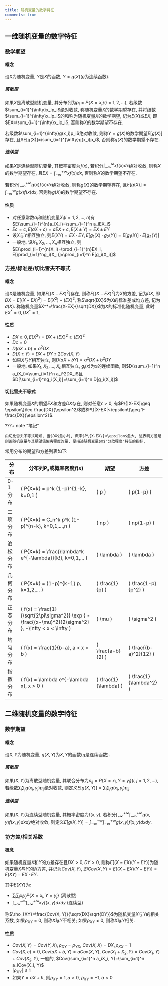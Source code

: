 ```yaml
---
title: 随机变量的数字特征
comments: true
---
```


## 一维随机变量的数字特征

### 数学期望

#### 概念

设$X$为随机变量, $Y$是$X$的函数, $Y=g(X)$($g$为连续函数).

##### 离散型

如果$X$是离散型随机变量, 其分布列为$p_i=P\{X=x_i\}(i=1, 2, ...)$, 若级数$\sum_{i=1}^{\infty}x_ip_i$绝对收敛, 称随机变量$X$的数学期望存在, 并将级数$\sum_{i=1}^{\infty}x_ip_i$的和称为随机变量$X$的数学期望, 记为$E(X)$或$EX$, 即$EX=\sum_{i=1}^{\infty}x_ip_i$, 否则称$X$的数学期望不存在. 

若级数$\sum_{i=1}^{\infty}g(x_i)p_i$绝对收敛, 则称$Y=g(X)$的数学期望$E[g(X)]$存在, 且$E[g(X)]=\sum_{i=1}^{\infty}g(x_i)p_i$, 否则称$g(X)$的数学期望不存在.

##### 连续型

如果$X$是连续型随机变量, 其概率密度为$f(x)$, 若积分$\int_{-\infty}^{\infty}xf(x)dx$绝对收敛, 则称$X$的数学期望存在, 且$EX=\int_{-\infty}^{+\infty}xf(x)dx$, 否则称$X$的数学期望不存在. 

若积分$\int_{-\infty}^{+\infty}g(x)f(x)dx$绝对收敛, 则称$g(X)$的数学期望存在, 且$E[g(X)]=\int_{-\infty}^{\infty}g(x)f(x)dx$, 否则称$g(X)$的数学期望不存在.

#### 性质

- 对任意常数$a_i$和随机变量$X_i(i=1, 2, ..., n)$有$E(\sum_{i=1}^{n}a_iX_i)=\sum_{i=1}^n a_iEX_i$
- $Ec=c, E(aX+c)=aEX+c, E(X\pm Y)=EX\pm EY$
- 设$X$与$Y$相互独立, 则$E(XY)=EX\cdot EY, E[g_1(X)\cdot g_2(Y)]=E[g_1(X)]\cdot E[g_2(Y)]$
- 一般地, 设$X_1, X_2, ..., X_n$相互独立, 则$E(\prod_{i=1}^{n}X_i)=\prod_{i=1}^{n}EX_i, E[\prod_{i=1}^ng_i(X_i)]=\prod_{i=1}^n E[g_i(X_i)]$

### 方差/标准差/切比雪夫不等式 

#### 概念

设$X$是随机变量, 如果$E[(X-EX)^2]$存在, 则称$E[(X-EX)^2]$为$X$的方差, 记为$DX$, 即$DX=E[(X-EX)^2]=E(X^2)-(EX)^2$, 称$\sqrt{DX}$为$X$的标准差或均方差, 记为$\sigma(X)$. 称随机变量$X^*=\frac{X-EX}{\sqrt{DX}}$为$X$的标准化随机变量, 此时$EX^*=0, DX^*=1$.

#### 性质

- $DX\geq 0, E(X^2)=DX+(EX)^2\geq (EX)^2$
- $Dc = 0$
- $D(aX+b)=a^2DX$
- $D(X\pm Y)=DX+DY\pm 2Cov(X, Y)$
- 如果$X$与$Y$相互独立, 则$D(aX+bY)=a^2DX+b^2DY$
- 一般地, 如果$X_1, X_2, ..., X_n$相互独立, $g_i(x)$为$x$的连续函数, 则$D(\sum_{i=1}^n a_iX_i)=\sum_{i=1}^n a_i^2DX_i$且$D[\sum_{i=1}^ng_i(X_i)]=\sum_{i=1}^n D[g_i(X_i)]$

#### 切比雪夫不等式

如果随机变量$X$的期望$EX$和方差$DX$存在, 则对任意$\epsilon>0$, 有$P\{|X-EX|\geq \epsilon\}\leq \frac{DX}{\epsilon^2}$或$P\{|X-EX|<\epsilon\}\geq 1-\frac{DX}{\epsilon^2}$.

???+ note "笔记"

    由切比雪夫不等式可知, 当$DX$愈小时, 概率$P\{X-EX\}<\epsilon$愈大, 这表明方差是刻画随机变量与其期望值偏离程度的量, 是描述随机变量$X$"分散程度"特征的指标.

常用分布的期望和方差列表如下:

| 分布        | 分布列$P_x$或概率密度$f(x)$                  | 期望           | 方差              |
|-------------|--------------------------------------------|----------------|-------------------|
| 0-1 分布    | \( P\{X=k\} = p^k (1-p)^{1-k}, k=0,1 \)      | \( p \)        | \( p(1-p) \)      |
| 二项分布    | \( P\{X=k\} = C_n^k p^k (1-p)^{n-k}, k=0,1,...,n \) | \( np \)       | \( np(1-p) \)     |
| 泊松分布    | \( P\{X=k\} = \frac{\lambda^k e^{-\lambda}}{k!}, k=0,1,... \) | \( \lambda \)  | \( \lambda \)    |
| 几何分布    | \( P\{X=k\} = (1-p)^{k-1} p, k=1,2,... \)    | \( \frac{1}{p} \) | \( \frac{1-p}{p^2} \) |
| 正态分布    | \( f(x) = \frac{1}{\sqrt{2\pi\sigma^2}} \exp \{ - \frac{(x-\mu)^2}{2\sigma^2} \}, -\infty < x < \infty \) | \( \mu \) | \( \sigma^2 \) |
| 均匀分布    | \( f(x) = \frac{1}{b-a}, a < x < b \)      | \( \frac{a+b}{2} \) | \( \frac{(b-a)^2}{12} \) |
| 指数分布    | \( f(x) = \lambda e^{-\lambda x}, x > 0 \) | \( \frac{1}{\lambda} \) | \( \frac{1}{\lambda^2} \) |

## 二维随机变量的数字特征

### 数学期望

#### 概念

设$X, Y$为随机变量, $g(X, Y)$为$X, Y$的函数($g$是连续函数).

##### 离散型

如果$(X, Y)$为离散型随机变量, 其联合分布为$p_{ij}=P\{X=x_i, Y=y_i\}(i, j=1, 2, ...)$, 若级数$\sum_i\sum_j g(x_i, y_j)p_{ij}$绝对收敛, 则定义$E[g(X, Y)]=\sum_i\sum_j g(x_i, y_j)p_{ij}$.

##### 连续型

如果$(X, Y)$为连续型随机变量, 其概率密度为$f(x, y)$, 若积分$\int_{-\infty}^{+\infty}\int_{-\infty}^{+\infty}g(x, y)f(x, y)dxdy$绝对收敛, 则定义$E[g(X, Y)]=\int_{-\infty}^{+\infty}\int_{-\infty}^{+\infty}g(x, y)f(x, y)dxdy$.

### 协方差/相关系数

#### 概念

如果随机变量$X$和$Y$的方差存在且$DX>0, DY>0$, 则称$E[(X-EX)(Y-EY)]$为随机变量$X$与$Y$的协方差, 并记为$Cov(X, Y)$, 即$Cov(X, Y)=E[(X-EX)(Y-EY)]=E(XY)-EX\cdot EY$.

其中$E(XY)$为:

- $\sum_i\sum_j x_iy_jP\{X=x_i, Y=y_j\}$ (离散型)
- $\int_{-\infty}^{+\infty}\int_{-\infty}^{+\infty}xyf(x, y)dxdy$ (连续型)

称$\rho_{XY}=\frac{Cov(X, Y)}{\sqrt{DX}\sqrt{DY}}$为随机变量$X$与$Y$的相关系数, 如果$\rho_{XY}=0$, 则称$X$与$Y$不相关; 如果$\rho_{XY}\neq 0$, 则称$X$与$Y$相关.

#### 性质

- $Cov(X, Y)=Cov(Y, X), \rho_{XY}=\rho_{YX}$, $Cov(X, X)=DX, \rho_{XX}=1$
- $Cov(X, c)=0, Cov(aX+b, Y)=aCov(X, Y)$, $Cov(X_1+X_2, Y)=Cov(X_1, Y)+Cov(X_2, Y)$, 一般的, $Cov(\sum_{i=1}^n a_iX_i, Y)=\sum_{i=1}^n a_iCov(X_i, Y)$
- $|\rho_{XY}|\leq 1$
- 如果$Y=aX+b$, 则$\rho_{XY}=1, a>0$, $\rho_{XY}=-1, a < 0$